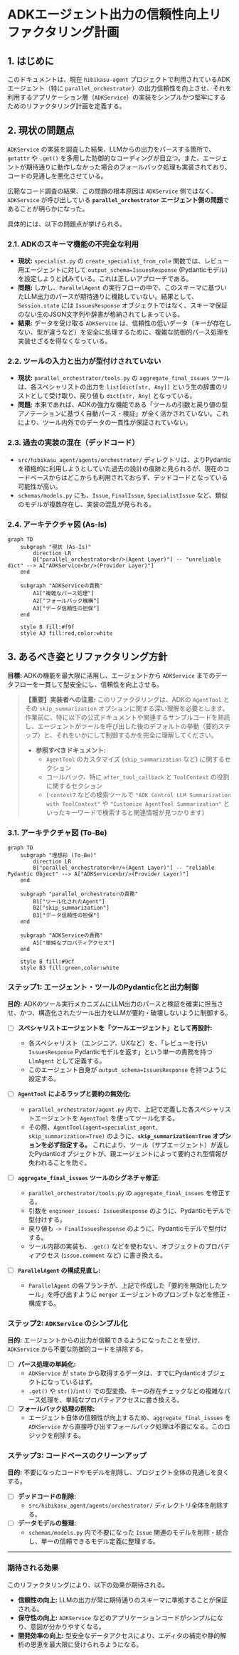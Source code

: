 # ADKエージェント出力の信頼性向上リファクタリング計画

## 1. はじめに

このドキュメントは、現在 `hibikasu-agent` プロジェクトで利用されているADKエージェント（特に `parallel_orchestrator`）の出力信頼性を向上させ、それを利用するアプリケーション層（`ADKService`）の実装をシンプルかつ堅牢にするためのリファクタリング計画を定義する。

## 2. 現状の問題点

`ADKService` の実装を調査した結果、LLMからの出力をパースする箇所で、`getattr` や `.get()` を多用した防御的なコーディングが目立つ。また、エージェントが期待通りに動作しなかった場合のフォールバック処理も実装されており、コードの見通しを悪化させている。

広範なコード調査の結果、この問題の根本原因は `ADKService` 側ではなく、`ADKService` が呼び出している **`parallel_orchestrator` エージェント側の問題**であることが明らかになった。

具体的には、以下の問題点が挙げられる。

### 2.1. ADKのスキーマ機能の不完全な利用

-   **現状:** `specialist.py` の `create_specialist_from_role` 関数では、レビュー用エージェントに対して `output_schema=IssuesResponse` (Pydanticモデル) を設定しようと試みている。これは正しいアプローチである。
-   **問題:** しかし、`ParallelAgent` の実行フローの中で、このスキーマに基づいたLLM出力のパースが期待通りに機能していない。結果として、`Session.state` には `IssuesResponse` オブジェクトではなく、スキーマ保証のない生のJSON文字列や辞書が格納されてしまっている。
-   **結果:** データを受け取る `ADKService` は、信頼性の低いデータ（キーが存在しない、型が違うなど）を安全に処理するために、複雑な防御的パース処理を実装せざるを得なくなっている。

### 2.2. ツールの入力と出力が型付けされていない

-   **現状:** `parallel_orchestrator/tools.py` の `aggregate_final_issues` ツールは、各スペシャリストの出力を `list[dict[str, Any]]` という生の辞書のリストとして受け取り、戻り値も `dict[str, Any]` となっている。
-   **問題:** 本来であれば、ADKの強力な機能である「ツールの引数と戻り値の型アノテーションに基づく自動パース・検証」が全く活かされていない。これにより、ツール内外でのデータの一貫性が保証されていない。

### 2.3. 過去の実装の混在（デッドコード）

-   `src/hibikasu_agent/agents/orchestrator/` ディレクトリは、よりPydanticを積極的に利用しようとしていた過去の設計の痕跡と見られるが、現在のコードベースからはどこからも利用されておらず、デッドコードとなっている可能性が高い。
-   `schemas/models.py` にも、`Issue`, `FinalIssue`, `SpecialistIssue` など、類似のモデルが複数存在し、実装の混乱が見られる。

### 2.4. アーキテクチャ図 (As-Is)

```mermaid
graph TD
    subgraph "現状 (As-Is)"
        direction LR
        B["parallel_orchestrator<br/>(Agent Layer)"] -- "unreliable dict" --> A["ADKService<br/>(Provider Layer)"]
    end

    subgraph "ADKServiceの責務"
        A1["複雑なパース処理"]
        A2["フォールバック機構"]
        A3["データ信頼性の担保"]
    end

    style B fill:#f9f
    style A3 fill:red,color:white
```

## 3. あるべき姿とリファクタリング方針

**目標:** ADKの機能を最大限に活用し、エージェントから `ADKService` までのデータフローを一貫して型安全にし、信頼性を向上させる。

> **【重要】実装者への注意:**
> このリファクタリングは、ADKの `AgentTool` とその `skip_summarization` オプションに関する深い理解を必要とします。作業前に、特に以下の公式ドキュメントや関連するサンプルコードを熟読し、エージェントがツールを呼び出した後のデフォルトの挙動（要約ステップ）と、それをいかにして制御するかを完全に理解してください。
>
> -   **参照すべきドキュメント:**
>     -   `AgentTool` のカスタマイズ (`skip_summarization` など) に関するセクション
>     -   コールバック、特に `after_tool_callback` と `ToolContext` の役割に関するセクション
>     -   ( `context7` などの検索ツールで `"ADK Control LLM Summarization with ToolContext"` や `"Customize AgentTool Summarization"` といったキーワードで検索すると関連情報が見つかります)

### 3.1. アーキテクチャ図 (To-Be)

```mermaid
graph TD
    subgraph "理想形 (To-Be)"
        direction LR
        B["parallel_orchestrator<br/>(Agent Layer)"] -- "reliable Pydantic Object" --> A["ADKService<br/>(Provider Layer)"]
    end

    subgraph "parallel_orchestratorの責務"
        B1["ツール化されたAgent"]
        B2["skip_summarization"]
        B3["データ信頼性の担保"]
    end

    subgraph "ADKServiceの責務"
        A1["単純なプロパティアクセス"]
    end

    style B fill:#9cf
    style B3 fill:green,color:white
```

### ステップ1: エージェント・ツールのPydantic化と出力制御

**目的:** ADKのツール実行メカニズムにLLM出力のパースと検証を確実に担当させ、かつ、構造化されたツール出力をLLMが要約・破壊しないように制御する。

-   [ ] **スペシャリストエージェントを「ツールエージェント」として再設計:**
    -   各スペシャリスト（エンジニア、UXなど）を、「レビューを行い `IssuesResponse` Pydanticモデルを返す」という単一の責務を持つ `LlmAgent` として定義する。
    -   このエージェント自身が `output_schema=IssuesResponse` を持つように設定する。

-   [ ] **`AgentTool` によるラップと要約の無効化:**
    -   `parallel_orchestrator/agent.py` 内で、上記で定義した各スペシャリストエージェントを `AgentTool` を使ってツール化する。
    -   その際、`AgentTool(agent=specialist_agent, skip_summarization=True)` のように、**`skip_summarization=True` オプションを必ず指定する。** これにより、ツール（サブエージェント）が返したPydanticオブジェクトが、親エージェントによって要約され型情報が失われることを防ぐ。

-   [ ] **`aggregate_final_issues` ツールのシグネチャ修正:**
    -   `parallel_orchestrator/tools.py` の `aggregate_final_issues` を修正する。
    -   引数を `engineer_issues: IssuesResponse` のように、Pydanticモデルで型付けする。
    -   戻り値も `-> FinalIssuesResponse` のように、Pydanticモデルで型付けする。
    -   ツール内部の実装も、`.get()` などを使わない、オブジェクトのプロパティアクセス (`issue.comment` など) に書き換える。

-   [ ] **`ParallelAgent` の構成見直し:**
    -   `ParallelAgent` の各ブランチが、上記で作成した「要約を無効化したツール」を呼び出すように `merger` エージェントのプロンプトなどを修正・構成する。

### ステップ2: `ADKService` のシンプル化

**目的:** エージェントからの出力が信頼できるようになったことを受け、`ADKService` から不要な防御的コードを排除する。

-   [ ] **パース処理の単純化:**
    -   `ADKService` が `state` から取得するデータは、すでにPydanticオブジェクトになっているはず。
    -   `.get()` や `str()`/`int()` での型変換、キーの存在チェックなどの複雑なパース処理を、単純なプロパティアクセスに書き換える。
-   [ ] **フォールバック処理の削除:**
    -   エージェント自体の信頼性が向上するため、`aggregate_final_issues` を `ADKService` から直接呼び出すフォールバック処理は不要になる。このロジックを削除する。

### ステップ3: コードベースのクリーンアップ

**目的:** 不要になったコードやモデルを削除し、プロジェクト全体の見通しを良くする。

-   [ ] **デッドコードの削除:**
    -   `src/hibikasu_agent/agents/orchestrator/` ディレクトリ全体を削除する。
-   [ ] **データモデルの整理:**
    -   `schemas/models.py` 内で不要になった `Issue` 関連のモデルを削除・統合し、単一の信頼できるモデル定義に整理する。

---
### 期待される効果

このリファクタリングにより、以下の効果が期待される。

-   **信頼性の向上:** LLMの出力が常に期待通りのスキーマに準拠することが保証される。
-   **保守性の向上:** `ADKService` などのアプリケーションコードがシンプルになり、意図が分かりやすくなる。
-   **開発効率の向上:** 型安全なデータアクセスにより、エディタの補完や静的解析の恩恵を最大限に受けられるようになる。
